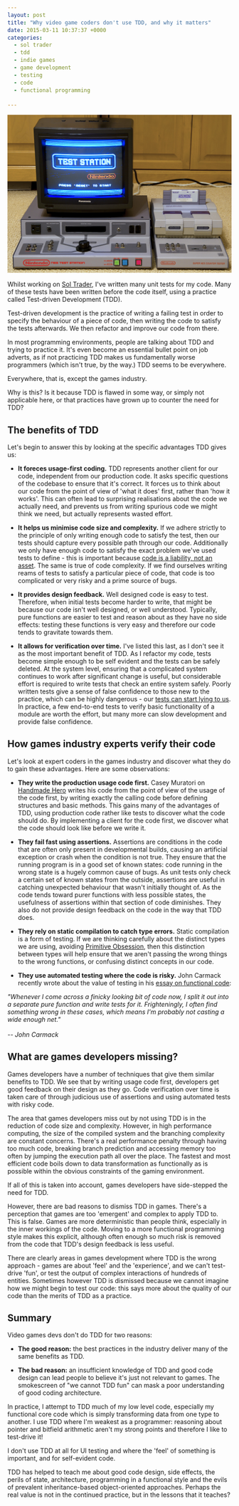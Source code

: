 ```yaml
---
layout: post
title: "Why video game coders don't use TDD, and why it matters"
date: 2015-03-11 10:37:37 +0000
categories:
  - sol trader
  - tdd
  - indie games
  - game development
  - testing
  - code
  - functional programming

---
```


![NES test station](/files/nes-test-station.jpg)

Whilst working on [Sol Trader](http://soltrader.net), I've written many unit tests for my code. Many of these tests have been written before the code itself, using a practice called Test-driven Development (TDD).

Test-driven development is the practice of writing a failing test in order to specify the behaviour of a piece of code, then writing the code to satisfy the tests afterwards. We then refactor and improve our code from there.

In most programming environments, people are talking about TDD and trying to practice it. It's even become an essential bullet point on job adverts, as if not practicing TDD makes us fundamentally worse programmers (which isn't true, by the way.) TDD seems to be everywhere.

Everywhere, that is, except the games industry.

Why is this? Is it because TDD is flawed in some way, or simply not applicable here, or that practices have grown up to counter the need for TDD?

## The benefits of TDD

Let's begin to answer this by looking at the specific advantages TDD gives us:

* **It foreces usage-first coding.** TDD represents another client for our code, independent from our production code. It asks specific questions of the codebase to ensure that it's correct. It forces us to think about our code from the point of view of 'what it does' first, rather than 'how it works'. This can often lead to surprising realisations about the code we actually need, and prevents us from writing spurious code we might think we need, but actually represents wasted effort.

* **It helps us minimise code size and complexity.** If we adhere strictly to the principle of only writing enough code to satisfy the test, then our tests should capture every possible path through our code. Additionally we only have enough code to satisfy the exact problem we've used tests to define - this is important because [code is a liability, not an asset](/2012/09/code-is-a-liability/). The same is true of code complexity. If we find ourselves writing reams of tests to satisfy a particular piece of code, that code is too complicated or very risky and a prime source of bugs.

* **It provides design feedback.** Well designed code is easy to test. Therefore, when initial tests become harder to write, that might be because our code isn't well designed, or well understood. Typically, pure functions are easier to test and reason about as they have no side effects: testing these functions is very easy and therefore our code tends to gravitate towards them.

* **It allows for verification over time.** I've listed this last, as I don't see it as the most important benefit of TDD. As I refactor my code, tests become simple enough to be self evident and the tests can be safely deleted. At the system level, ensuring that a complicated system continues to work after significant change is useful, but considerable effort is required to write tests that check an entire system safely. Poorly written tests give a sense of false confidence to those new to the practice, which can be highly dangerous - our [tests can start lying to us](/2011/10/your-tests-are-lying-to-you/). In practice, a few end-to-end tests to verify basic functionality of a module are worth the effort, but many more can slow development and provide false confidence.

## How games industry experts verify their code

Let's look at expert coders in the games industry and discover what they do to gain these advantages. Here are some observations:

* **They write the production usage code first.** Casey Muratori on [Handmade Hero](http://handmadehero.org) writes his code from the point of view of the usage of the code first, by writing exactly the calling code before defining structures and basic methods. This gains many of the advantages of TDD, using production code rather like tests to discover what the code should do. By implementing a client for the code first, we discover what the code should look like before we write it.

* **They fail fast using assertions.** Assertions are conditions in the code that are often only present in developmental builds, causing an artificial exception or crash when the condition is not true. They ensure that the running program is in a good set of known states: code running in the wrong state is a hugely common cause of bugs. As unit tests only check a certain set of known states from the outside, assertions are useful in catching unexpected behaviour that wasn't initially thought of. As the code tends toward purer functions with less possible states, the usefulness of assertions within that section of code diminishes. They also do not provide design feedback on the code in the way that TDD does.

* **They rely on static compilation to catch type errors.** Static compilation is a form of testing. If we are thinking carefully about the distinct types we are using, avoiding [Primitive Obsession](http://c2.com/cgi/wiki?PrimitiveObsession), then this distinction between types will help ensure that we aren't passing the wrong things to the wrong functions, or confusing distinct concepts in our code.

* **They use automated testing where the code is risky.** John Carmack recently wrote about the value of testing in his [essay on functional code](http://gamasutra.com/view/news/169296/Indepth_Functional_programming_in_C.php): 

<div class='alert alert-info'><em>"Whenever I come across a finicky looking bit of code now, I split it out into a separate pure function and write tests for it. Frighteningly, I often find something wrong in these cases, which means I'm probably not casting a wide enough net."<br/><br/>-- John Carmack</em></div>

## What are games developers missing?

Games developers have a number of techniques that give them similar benefits to TDD. We see that by writing usage code first, developers get good feedback on their design as they go. Code verification over time is taken care of through judicious use of assertions and using automated tests with risky code.

The area that games developers miss out by not using TDD is in the reduction of code size and complexity. However, in high performance computing, the size of the compiled system and the branching complexity are constant concerns. There's a real performance penalty through having too much code, breaking branch prediction and accessing memory too often by jumping the execution path all over the place. The fastest and most efficient code boils down to data transformation as functionally as is possible within the obvious constraints of the gaming environment.

If all of this is taken into account, games developers have side-stepped the need for TDD.

However, there are bad reasons to dismiss TDD in games. There's a perception that games are too 'emergent' and complex to apply TDD to. This is false. Games are more deterministic than people think, especially in the inner workings of the code. Moving to a more functional programming style makes this explicit, although often enough so much risk is removed from the code that TDD's design feedback is less useful.

There are clearly areas in games development where TDD is the wrong approach - games are about 'feel' and the 'experience', and we can't test-drive 'fun', or test the output of complex interactions of hundreds of entities. Sometimes however TDD is dismissed because we cannot imagine how we might begin to test our code: this says more about the quality of our code than the merits of TDD as a practice.

## Summary

Video games devs don't do TDD for two reasons:

* **The good reason:** the best practices in the industry deliver many of the same benefits as TDD.

* **The bad reason:** an insufficient knowledge of TDD and good code design can lead people to believe it's just not relevant to games. The smokescreen of "we cannot TDD fun" can mask a poor understanding of good coding architecture.

In practice, I attempt to TDD much of my low level code, especially my functional core code which is simply transforming data from one type to another. I use TDD where I'm weakest as a programmer: reasoning about pointer and bitfield arithmetic aren't my strong points and therefore I like to test-drive it!

I don't use TDD at all for UI testing and where the 'feel' of something is important, and for self-evident code.

TDD has helped to teach me about good code design, side effects, the perils of state, architecture, programming in a functional style and the evils of prevalent inheritance-based object-oriented approaches. Perhaps the real value is not in the continued practice, but in the lessons that it teaches?
